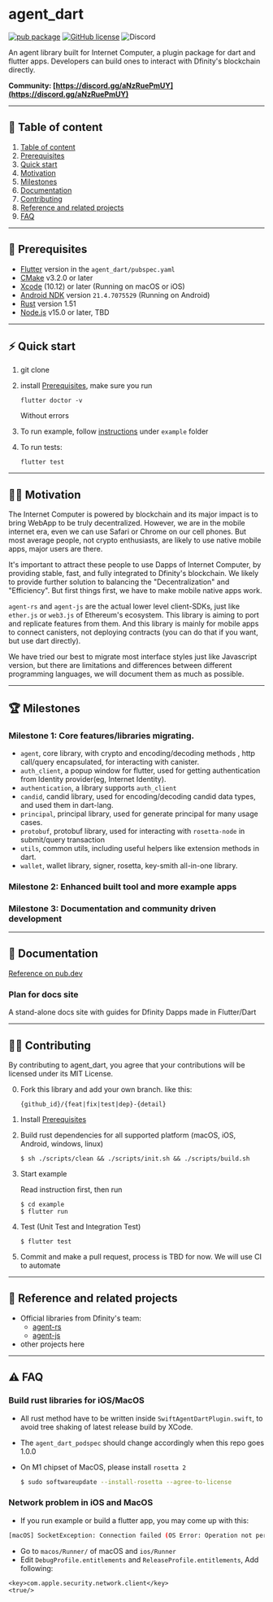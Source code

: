 # agent_dart
[![pub package](https://img.shields.io/pub/v/agent_dart?color=42a012&include_prereleases&label=dev&logo=dart&style=flat-square)](https://pub.dev/packages/agent_dart)  [![GitHub license](https://img.shields.io/github/license/AstroxNetwork/agent_dart?style=flat-square)](https://github.com/AstroxNetwork/agent_dart/blob/master/LICENSE) ![Discord](https://img.shields.io/discord/845497925298815036?color=purple&label=Discord)



An agent library built for Internet Computer, a plugin package for dart and flutter apps. Developers can build ones to interact with Dfinity's blockchain directly.

**Community: [https://discord.gg/aNzRuePmUY](https://discord.gg/aNzRuePmUY)** 

---

## 📃 Table of content

   1. [Table of content](#table-of-content)
   2. [Prerequisites](#prerequisites)
   3. [Quick start](#quick-start)
   4. [Motivation](#motivation)
   5. [Milestones](#milestones)
   6. [Documentation](#documentation)
   7. [Contributing](#contributing)
   8. [Reference and related projects](#reference-and-related-projects)
   9. [FAQ](#faq)
   
---


## 🚦 Prerequisites
* [Flutter](https://flutter.dev/docs/get-started/install) version in the `agent_dart/pubspec.yaml`
* [CMake](https://cmake.org/) v3.2.0 or later
* [Xcode](https://developer.apple.com/xcode/) (10.12) or later (Running on macOS or iOS)
* [Android NDK](https://developer.android.com/studio/projects/install-ndk) version `21.4.7075529` (Running on Android)
* [Rust](https://www.rust-lang.org/) version 1.51
* [Node.js](https://nodejs.org/) v15.0 or later, TBD

---
## ⚡️ Quick start 
1. git clone
2. install [Prerequisites](#prerequisites), make sure you run
   ```
   flutter doctor -v
   ```
   Without errors

3. To run example, follow [instructions](example/README.md) under `example` folder
4. To run tests:
   ```
   flutter test
   ```
---

## 🧘‍♂️ Motivation

The Internet Computer is powered by blockchain and its major impact is to bring WebApp to be truly decentralized. However, we are in the mobile internet era, even we can use Safari or Chrome on our cell phones. But most average people, not crypto enthusiasts, are likely to use native mobile apps, major users are there. 

It's important to attract these people to use Dapps of Internet Computer, by providing stable, fast, and fully integrated to Dfinity's blockchain. We likely to provide further solution to balancing the "Decentralization" and "Efficiency". But first things first, we have to make mobile native apps work.

`agent-rs` and `agent-js` are the actual lower level client-SDKs, just like `ether.js` or `web3.js` of Ethereum's ecosystem. This library is aiming to port and replicate features from them. And this library is mainly for mobile apps to connect canisters, not deploying contracts (you can do that if you want, but use dart directly).

We have tried our best to migrate most interface styles just like Javascript version, but there are limitations and differences between different programming languages, we will document them as much as possible.

---
## 🏆 Milestones
### Milestone 1: Core features/libraries migrating.
- `agent`, core library, with crypto and encoding/decoding methods , http call/query encapsulated, for interacting with canister.
- `auth_client`, a popup window for flutter, used for getting authentication from Identity provider(eg, Internet Identity).
- `authentication`, a library supports `auth_client`
- `candid`, candid library, used for encoding/decoding candid data types, and used them in dart-lang.
- `principal`, principal library, used for generate principal for many usage cases.
- `protobuf`, protobuf library, used for interacting with `rosetta-node` in submit/query transaction
- `utils`, common utils, including useful helpers like extension methods in dart.
- `wallet`, wallet library, signer, rosetta, key-smith all-in-one library.
  
### Milestone 2: Enhanced built tool and more example apps
### Milestone 3: Documentation and community driven development

---
## 📘 Documentation
[Reference on pub.dev](https://pub.dev/documentation/agent_dart/latest/)
### Plan for docs site
A stand-alone docs site with guides for Dfinity Dapps made in Flutter/Dart

---
## 👨‍💻 Contributing

By contributing to agent_dart, you agree that your contributions will be licensed under its MIT License.

0. Fork this library and add your own branch.
   like this:
    ```
    {github_id}/{feat|fix|test|dep}-{detail}
    ```
1. Install [Prerequisites](#Prerequisites)
    

2. Build rust dependencies for all supported platform (macOS, iOS, Android, windows, linux)

    ```shell
    $ sh ./scripts/clean && ./scripts/init.sh && ./scripts/build.sh
    ```

3. Start example
   
   Read instruction first, then run

    ```shell
    $ cd example
    $ flutter run
    ```

4. Test (Unit Test and Integration Test)
    ```shell
    $ flutter test
    ```

5. Commit and make a pull request, process is TBD for now. We will use CI to automate

---

## 🔗 Reference and related projects

* Official libraries from Dfinity's team:
  - [agent-rs](https://github.com/dfinity/agent-rs)
  - [agent-js](https://github.com/dfinity/agent-js)
* other projects here

---

## ⚠️ FAQ

### Build rust libraries for iOS/MacOS
- All rust method have to be written inside `SwiftAgentDartPlugin.swift`, to avoid tree shaking of latest release build by XCode.
- The `agent_dart_podspec` should change accordingly when this repo goes 1.0.0
- On M1 chipset of MacOS, please install `rosetta 2`

   ```bash
   $ sudo softwareupdate --install-rosetta --agree-to-license
   ```


### Network problem in iOS and MacOS

- If you run example or build a flutter app, you may come up with this:
  
```bash
[macOS] SocketException: Connection failed (OS Error: Operation not permitted, errno = 1)
```

- Go to `macos/Runner/` of macOS and `ios/Runner`
- Edit  `DebugProfile.entitlements` and `ReleaseProfile.entitlements`,
Add following: 

```
<key>com.apple.security.network.client</key>
<true/>
```

